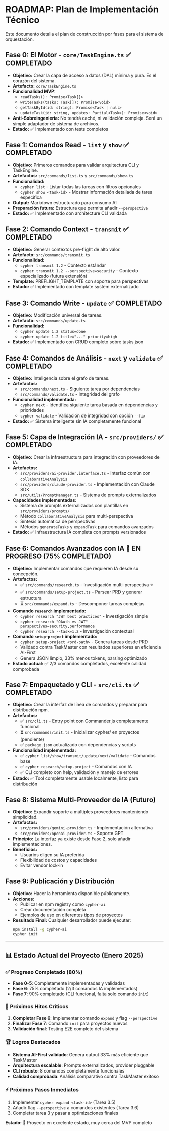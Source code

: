 # ROADMAP: Plan de Implementación Técnico

Este documento detalla el plan de construcción por fases para el sistema de orquestación.

## Fase 0: El Motor - `core/TaskEngine.ts` ✅ COMPLETADO
*   **Objetivo:** Crear la capa de acceso a datos (DAL) mínima y pura. Es el corazón del sistema.
*   **Artefacto:** `core/TaskEngine.ts`
*   **Funcionalidad MVP:**
    *   `readTasks(): Promise<Task[]>`
    *   `writeTasks(tasks: Task[]): Promise<void>`
    *   `getTaskById(id: string): Promise<Task | null>`
    *   `updateTask(id: string, updates: Partial<Task>): Promise<void>`
*   **Anti-Sobreingeniería:** No tendrá caché, ni validación compleja. Será un simple adaptador de sistema de archivos.
*   **Estado:** ✅ Implementado con tests completos

## Fase 1: Comandos Read - `list` y `show` ✅ COMPLETADO
*   **Objetivo:** Primeros comandos para validar arquitectura CLI y TaskEngine.
*   **Artefactos:** `src/commands/list.ts` y `src/commands/show.ts`
*   **Funcionalidad:**
    *   `cypher list` - Listar todas las tareas con filtros opcionales
    *   `cypher show <task-id>` - Mostrar información detallada de tarea específica
*   **Output:** Markdown estructurado para consumo AI
*   **Preparación futura:** Estructura que permita añadir `--perspective`
*   **Estado:** ✅ Implementado con architecture CLI validada

## Fase 2: Comando Context - `transmit` ✅ COMPLETADO
*   **Objetivo:** Generar contextos pre-flight de alto valor.
*   **Artefacto:** `src/commands/transmit.ts`
*   **Funcionalidad:** 
    *   `cypher transmit 1.2` - Contexto estándar
    *   `cypher transmit 1.2 --perspective=security` - Contexto especializado (futura extensión)
*   **Template:** PREFLIGHT_TEMPLATE con soporte para perspectivas
*   **Estado:** ✅ Implementado con template system externalizado

## Fase 3: Comando Write - `update` ✅ COMPLETADO
*   **Objetivo:** Modificación universal de tareas.
*   **Artefacto:** `src/commands/update.ts`
*   **Funcionalidad:** 
    *   `cypher update 1.2 status=done`
    *   `cypher update 1.2 title="..." priority=high`
*   **Estado:** ✅ Implementado con CRUD completo sobre tasks.json

## Fase 4: Comandos de Análisis - `next` y `validate` ✅ COMPLETADO
*   **Objetivo:** Inteligencia sobre el grafo de tareas.
*   **Artefactos:**
    *   `src/commands/next.ts` - Siguiente tarea por dependencias
    *   `src/commands/validate.ts` - Integridad del grafo
*   **Funcionalidad implementada:**
    *   `cypher next` - Identifica siguiente tarea basada en dependencias y prioridades
    *   `cypher validate` - Validación de integridad con opción `--fix`
*   **Estado:** ✅ Sistema inteligente sin IA completamente funcional

## Fase 5: Capa de Integración IA - `src/providers/` ✅ COMPLETADO
*   **Objetivo:** Crear la infraestructura para integración con proveedores de IA.
*   **Artefactos:**
    *   `src/providers/ai-provider.interface.ts` - Interfaz común con `collaborativeAnalysis`
    *   `src/providers/claude-provider.ts` - Implementación con Claude SDK
    *   `src/utils/PromptManager.ts` - Sistema de prompts externalizados
*   **Capacidades implementadas:**
    *   Sistema de prompts externalizados con plantillas en `src/providers/prompts/`
    *   Método `collaborativeAnalysis` para multi-perspectiva
    *   Síntesis automática de perspectivas
    *   Métodos `generateTasks` y `expandTask` para comandos avanzados
*   **Estado:** ✅ Infraestructura IA completa con prompts versionados

## Fase 6: Comandos Avanzados con IA 🎯 EN PROGRESO (75% COMPLETADO)
*   **Objetivo:** Implementar comandos que requieren IA desde su concepción.
*   **Artefactos:**
    *   ✅ `src/commands/research.ts` - Investigación multi-perspectiva ⭐
    *   ✅ `src/commands/setup-project.ts` - Parsear PRD y generar estructura
    *   ⏳ `src/commands/expand.ts` - Descomponer tareas complejas
*   **Comando `research` implementado:**
    *   `cypher research "JWT best practices"` - Investigación simple
    *   `cypher research "OAuth vs JWT" --perspectives=security,performance`
    *   `cypher research --task=1.2` - Investigación contextual
*   **Comando `setup-project` implementado:**
    *   `cypher setup-project <prd-path>` - Genera tareas desde PRD
    *   Validado contra TaskMaster con resultados superiores en eficiencia AI-First
    *   Genera JSON limpio, 33% menos tokens, parsing optimizado
*   **Estado actual:** ✅ 2/3 comandos completados, excelente calidad comprobada

## Fase 7: Empaquetado y CLI - `src/cli.ts` ✅ COMPLETADO
*   **Objetivo:** Crear la interfaz de línea de comandos y preparar para distribución npm.
*   **Artefactos:** 
    *   ✅ `src/cli.ts` - Entry point con Commander.js completamente funcional
    *   ⏳ `src/commands/init.ts` - Inicializar cypher/ en proyectos (pendiente)
    *   ✅ `package.json` actualizado con dependencias y scripts
*   **Funcionalidad implementada:** 
    *   ✅ `cypher list/show/transmit/update/next/validate` - Comandos base
    *   ✅ `cypher research/setup-project` - Comandos con IA
    *   ✅ CLI completo con help, validación y manejo de errores
*   **Estado:** ✅ Tool completamente usable localmente, listo para distribución

## Fase 8: Sistema Multi-Proveedor de IA (Futuro)
*   **Objetivo:** Expandir soporte a múltiples proveedores manteniendo simplicidad.
*   **Artefactos:**
    *   `src/providers/gemini-provider.ts` - Implementación alternativa
    *   `src/providers/openai-provider.ts` - Soporte GPT
*   **Principio:** La interfaz ya existe desde Fase 2, solo añadir implementaciones.
*   **Beneficios:** 
    *   Usuarios eligen su IA preferida
    *   Flexibilidad de costos y capacidades
    *   Evitar vendor lock-in

## Fase 9: Publicación y Distribución
*   **Objetivo:** Hacer la herramienta disponible públicamente.
*   **Acciones:**
    *   Publicar en npm registry como `cypher-ai`
    *   Crear documentación completa
    *   Ejemplos de uso en diferentes tipos de proyectos
*   **Resultado Final:** Cualquier desarrollador puede ejecutar:
    ```bash
    npm install -g cypher-ai
    cypher init
    ```

---

## 📊 Estado Actual del Proyecto (Enero 2025)

### **✅ Progreso Completado (80%)**
- **Fase 0-5**: Completamente implementadas y validadas
- **Fase 6**: 75% completado (2/3 comandos IA implementados)
- **Fase 7**: 90% completado (CLI funcional, falta solo comando `init`)

### **🎯 Próximos Hitos Críticos**
1. **Completar Fase 6**: Implementar comando `expand` y flag `--perspective`
2. **Finalizar Fase 7**: Comando `init` para proyectos nuevos
3. **Validación final**: Testing E2E completo del sistema

### **🏆 Logros Destacados**
- **Sistema AI-First validado**: Genera output 33% más eficiente que TaskMaster
- **Arquitectura escalable**: Prompts externalizados, provider pluggable
- **CLI robusto**: 8 comandos completamente funcionales
- **Calidad comprobada**: Análisis comparativo contra TaskMaster exitoso

### **⚡ Próximos Pasos Inmediatos**
1. Implementar `cypher expand <task-id>` (Tarea 3.5)
2. Añadir flag `--perspective` a comandos existentes (Tarea 3.6)
3. Completar tarea 3 y pasar a optimizaciones finales

**Estado:** 🚀 Proyecto en excelente estado, muy cerca del MVP completo
